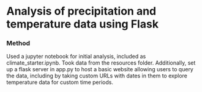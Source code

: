 # Analysis of precipitation and temperature data using Flask

### Method
Used a jupyter notebook for initial analysis, included as climate_starter.ipynb. Took data from the resources folder. Additionally, set up a flask server in app.py to host a basic website allowing users to query the data, including by taking custom URLs with dates in them to explore temperature data for custom time periods. 
